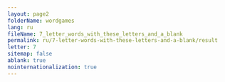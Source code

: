 ```yaml
---
layout: page2
folderName: wordgames
lang: ru
fileName: 7_letter_words_with_these_letters_and_a_blank
permalink: ru/7-letter-words-with-these-letters-and-a-blank/result
letter: 7
sitemap: false
ablank: true
nointernationalization: true
---
```

